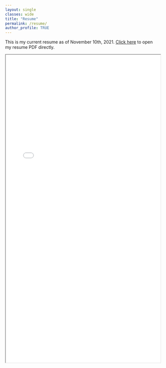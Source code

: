 ```yaml
---
layout: single
classes: wide
title: "Resume"
permalink: /resume/
author_profile: TRUE
---
```

This is my current resume as of November 10th, 2021. <a href="/docs/resume.pdf">Click here</a> to open my resume PDF directly.

<iframe id="resumeFrame" src="/docs/resume.pdf" style="height: 1000px; width: 100%;"></iframe>
